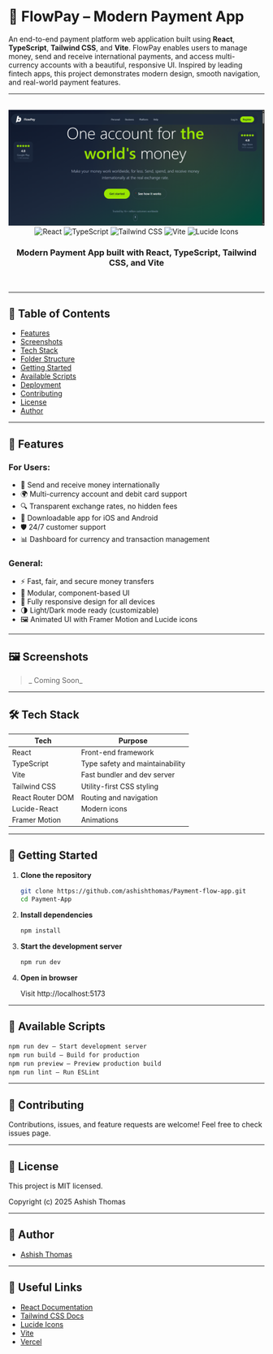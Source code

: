 # 💸 FlowPay – Modern Payment App

An end-to-end payment platform web application built using **React**, **TypeScript**, **Tailwind CSS**, and **Vite**. FlowPay enables users to manage money, send and receive international payments, and access multi-currency accounts with a beautiful, responsive UI. Inspired by leading fintech apps, this project demonstrates modern design, smooth navigation, and real-world payment features.

---

<div align="center">
  <br />
  <a href="https://youtu.be/YOUR_VIDEO_ID" target="_blank">
   <img src="./public/FlowPay-Payment-Application.png" alt="Portfolio Website Banner"> 
  </a>
  <br />
  <div>
    <img src="https://img.shields.io/badge/-React-61DAFB?style=for-the-badge&logo=react&logoColor=black" alt="React" />
    <img src="https://img.shields.io/badge/-TypeScript-007ACC?style=for-the-badge&logo=typescript&logoColor=white" alt="TypeScript" />
    <img src="https://img.shields.io/badge/-TailwindCSS-06B6D4?style=for-the-badge&logo=tailwindcss" alt="Tailwind CSS" />
    <img src="https://img.shields.io/badge/-Vite-646CFF?style=for-the-badge&logo=vite&logoColor=white" alt="Vite" />
    <img src="https://img.shields.io/badge/-Lucide Icons-FD4D4D?style=for-the-badge&logo=lucide" alt="Lucide Icons" />
  </div>
  <h3 align="center"> Modern Payment App built with React, TypeScript, Tailwind CSS, and Vite </h3>
  <br />
</div>

---

## 📌 Table of Contents

- [Features](#-features)
- [Screenshots](#-screenshots)
- [Tech Stack](#-tech-stack)
- [Folder Structure](#-folder-structure)
- [Getting Started](#-getting-started)
- [Available Scripts](#-available-scripts)
- [Deployment](#-deployment)
- [Contributing](#-contributing)
- [License](#-license)
- [Author](#-author)

---

## 🚀 Features

### For Users:

- 💸 Send and receive money internationally
- 🌍 Multi-currency account and debit card support
- 🔍 Transparent exchange rates, no hidden fees
- 📱 Downloadable app for iOS and Android
- 🛡️ 24/7 customer support
- 📊 Dashboard for currency and transaction management

### General:

- ⚡ Fast, fair, and secure money transfers
- 🧩 Modular, component-based UI
- 📱 Fully responsive design for all devices
- 🌗 Light/Dark mode ready (customizable)
- 🖼️ Animated UI with Framer Motion and Lucide icons

---

## 🖼️ Screenshots

> _ Coming Soon_

---

## 🛠️ Tech Stack

| Tech             | Purpose                         |
| ---------------- | ------------------------------- |
| React            | Front-end framework             |
| TypeScript       | Type safety and maintainability |
| Vite             | Fast bundler and dev server     |
| Tailwind CSS     | Utility-first CSS styling       |
| React Router DOM | Routing and navigation          |
| Lucide-React     | Modern icons                    |
| Framer Motion    | Animations                      |

---

## 🏁 Getting Started

1. **Clone the repository**

   ```bash
   git clone https://github.com/ashishthomas/Payment-flow-app.git
   cd Payment-App

   ```

2. **Install dependencies**

   ```bash
   npm install
   ```

3. **Start the development server**

   ```bash
   npm run dev
   ```

4. **Open in browser**

   Visit http://localhost:5173

---

## 🚀 Available Scripts

```bash
npm run dev – Start development server
npm run build – Build for production
npm run preview – Preview production build
npm run lint – Run ESLint
```

---

## 🤝 Contributing

Contributions, issues, and feature requests are welcome! Feel free to check issues page.

---

## 📝 License

This project is MIT licensed.

Copyright (c) 2025 Ashish Thomas

---

## 🙋‍ Author

- [Ashish Thomas](https://github.com/ashishthomas)

---

## 🔗 Useful Links

- [React Documentation](https://reactjs.org/)
- [Tailwind CSS Docs](https://tailwindcss.com/)
- [Lucide Icons](https://lucide.dev/)
- [Vite](https://vitejs.dev/)
- [Vercel](https://vercel.com/)
